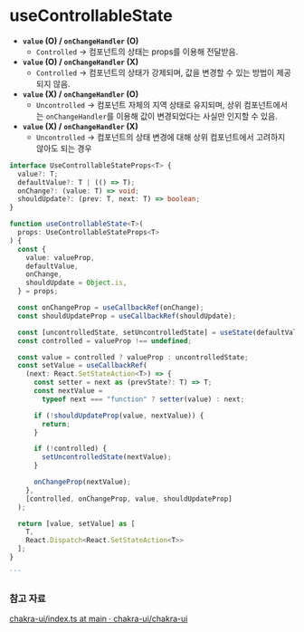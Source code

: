 # useControllableState

* **`value` (O) / `onChangeHandler` (O)**
  * `Controlled` -> 컴포넌트의 상태는 props를 이용해 전달받음.
* **`value` (O) / `onChangeHandler` (X)**
  * `Controlled` -> 컴포넌트의 상태가 강제되며, 값을 변경할 수 있는 방법이 제공되지 않음.
* **`value` (X) / `onChangeHandler` (O)**
  * `Uncontrolled` -> 컴포넌트 자체의 지역 상태로 유지되며, 상위 컴포넌트에서는 `onChangeHandler`를 이용해 값이 변경되었다는 사실만 인지할 수 있음.
* **`value` (X) / `onChangeHandler` (X)**
  * `Uncontrolled` -> 컴포넌트의 상태 변경에 대해 상위 컴포넌트에서 고려하지 않아도 되는 경우

````typescript
interface UseControllableStateProps<T> {
  value?: T;
  defaultValue?: T | (() => T);
  onChange?: (value: T) => void;
  shouldUpdate?: (prev: T, next: T) => boolean;
}

function useControllableState<T>(
  props: UseControllableStateProps<T>
) {
  const {
    value: valueProp,
    defaultValue,
    onChange,
    shouldUpdate = Object.is,
  } = props;

  const onChangeProp = useCallbackRef(onChange);
  const shouldUpdateProp = useCallbackRef(shouldUpdate);

  const [uncontrolledState, setUncontrolledState] = useState(defaultValue as T);
  const controlled = valueProp !== undefined;

  const value = controlled ? valueProp : uncontrolledState;
  const setValue = useCallbackRef(
    (next: React.SetStateAction<T>) => {
      const setter = next as (prevState?: T) => T;
      const nextValue =
        typeof next === "function" ? setter(value) : next;

      if (!shouldUpdateProp(value, nextValue)) {
        return;
      }

      if (!controlled) {
        setUncontrolledState(nextValue);
      }

      onChangeProp(nextValue);
    },
    [controlled, onChangeProp, value, shouldUpdateProp]
  );

  return [value, setValue] as [
    T,
    React.Dispatch<React.SetStateAction<T>>
  ];
}

```
````

### 참고 자료

[chakra-ui/index.ts at main · chakra-ui/chakra-ui](https://github.com/chakra-ui/chakra-ui/blob/main/packages/hooks/use-controllable-state/src/index.ts)
